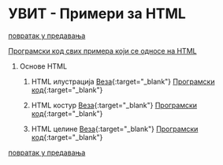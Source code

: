 # УВИТ - Примери за HTML

 [повратак у предавања](../README.md)

[Програмски код свих примера који се односе на HTML](https://github.com/MatfUVIT/UVIT/tree/master/predavanja/primeri-html)

1. Основе HTML

    1. HTML илустрација [Веза](/pog03-01-html-osnove/zad03-01-00-ilustracija/index.html){:target="_blank"}  [Програмски код](https://github.com/MatfUVIT/UVIT/blob/master/predavanja/primeri-html/pog03-01-html-osnove/zad03-01-00-ilustracija/index.html){:target="_blank"}

    1. HTML костур [Веза](/pog03-01-html-osnove/zad03-01-01-html5-skeleton.html){:target="_blank"}  [Програмски код](https://github.com/MatfUVIT/UVIT/blob/master/predavanja/primeri-html/pog03-01-html-osnove/zad03-01-01-html5-skeleton.html){:target="_blank"}

    1. HTML целине [Веза](/pog03-01-html-osnove/zad03-01-01-html5-skeleton.html){:target="_blank"}  [Програмски код](https://github.com/MatfUVIT/UVIT/blob/master/predavanja/primeri-html/pog03-01-html-osnove/zad03-01-01-html5-skeleton.html){:target="_blank"}

[повратак у предавања](../README.md)  